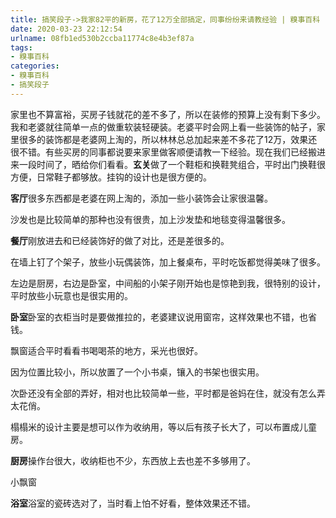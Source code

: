 ```yaml
---
title: 搞笑段子->我家82平的新房，花了12万全部搞定，同事纷纷来请教经验 | 糗事百科
date: 2020-03-23 22:12:54
urlname: 08fb1ed530b2ccba11774c8e4b3ef87a
tags: 
- 糗事百科
categories:
- 糗事百科
- 搞笑段子
---
```

家里也不算富裕，买房子钱就花的差不多了，所以在装修的预算上没有剩下多少。我和老婆就往简单一点的做重软装轻硬装。老婆平时会网上看一些装饰的帖子，家里很多的装饰都是老婆网上淘的，所以林林总总加起来差不多花了12万，效果还很不错。有些买房的同事都说要来家里做客顺便请教一下经验。现在我们已经搬进来一段时间了，晒给你们看看。**玄关**做了一个鞋柜和换鞋凳组合，平时出门换鞋很方便，日常鞋子都够放。挂钩的设计也是很方便的。

**客厅**很多东西都是老婆在网上淘的，添加一些小装饰会让家很温馨。

沙发也是比较简单的那种也没有很贵，加上沙发垫和地毯变得温馨很多。

**餐厅**刚放进去和已经装饰好的做了对比，还是差很多的。

在墙上钉了个架子，放些小玩偶装饰，加上餐桌布，平时吃饭都觉得美味了很多。

左边是厨房，右边是卧室，中间船的小架子刚开始也是惊艳到我，很特别的设计，平时放些小玩意也是很实用的。

**卧室**卧室的衣柜当时是要做推拉的，老婆建议说用窗帘，这样效果也不错，也省钱。

飘窗适合平时看看书喝喝茶的地方，采光也很好。

因为位置比较小，所以放置了一个小书桌，镶入的书架也很实用。

次卧还没有全部的弄好，相对也比较简单一些，平时都是爸妈在住，就没有怎么弄太花俏。

榻榻米的设计主要是想可以作为收纳用，等以后有孩子长大了，可以布置成儿童房。

**厨房**操作台很大，收纳柜也不少，东西放上去也差不多够用了。

小飘窗

**浴室**浴室的瓷砖选对了，当时看上怕不好看，整体效果还不错。


